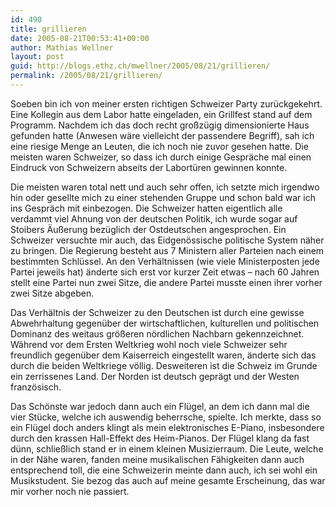 ```yaml
---
id: 490
title: grillieren
date: 2005-08-21T00:53:41+00:00
author: Mathias Wellner
layout: post
guid: http://blogs.ethz.ch/mwellner/2005/08/21/grillieren/
permalink: /2005/08/21/grillieren/
---
```

Soeben bin ich von meiner ersten richtigen Schweizer Party zurückgekehrt. Eine Kollegin aus dem Labor hatte eingeladen, ein Grillfest stand auf dem Programm. Nachdem ich das doch recht großzügig dimensionierte Haus gefunden hatte (Anwesen wäre vielleicht der passendere Begriff), sah ich eine riesige Menge an Leuten, die ich noch nie zuvor gesehen hatte. Die meisten waren Schweizer, so dass ich durch einige Gespräche mal einen Eindruck von Schweizern abseits der Labortüren gewinnen konnte. 

Die meisten waren total nett und auch sehr offen, ich setzte mich irgendwo hin oder gesellte mich zu einer stehenden Gruppe und schon bald war ich ins Gespräch mit einbezogen. Die Schweizer hatten eigentlich alle verdammt viel Ahnung von der deutschen Politik, ich wurde sogar auf Stoibers Äußerung bezüglich der Ostdeutschen angesprochen. Ein Schweizer versuchte mir auch, das Eidgenössische politische System näher zu bringen. Die Regierung besteht aus 7 Ministern aller Parteien nach einem bestimmten Schlüssel. An den Verhältnissen (wie viele Ministerposten jede Partei jeweils hat) änderte sich erst vor kurzer Zeit etwas &#8211; nach 60 Jahren stellt eine Partei nun zwei Sitze, die andere Partei musste einen ihrer vorher zwei Sitze abgeben. 

Das Verhältnis der Schweizer zu den Deutschen ist durch eine gewisse Abwehrhaltung gegenüber der wirtschaftlichen, kulturellen und politischen Dominanz des weitaus größeren nördlichen Nachbarn gekennzeichnet. Während vor dem Ersten Weltkrieg wohl noch viele Schweizer sehr freundlich gegenüber dem Kaiserreich eingestellt waren, änderte sich das durch die beiden Weltkriege völlig. Desweiteren ist die Schweiz im Grunde ein zerrissenes Land. Der Norden ist deutsch geprägt und der Westen französisch. 

Das Schönste war jedoch dann auch ein Flügel, an dem ich dann mal die vier Stücke, welche ich auswendig beherrsche, spielte. Ich merkte, dass so ein Flügel doch anders klingt als mein elektronisches E-Piano, insbesondere durch den krassen Hall-Effekt des Heim-Pianos. Der Flügel klang da fast dünn, schließlich stand er in einem kleinen Musizierraum. Die Leute, welche in der Nähe waren, fanden meine musikalischen Fähigkeiten dann auch entsprechend toll, die eine Schweizerin meinte dann auch, ich sei wohl ein Musikstudent. Sie bezog das auch auf meine gesamte Erscheinung, das war mir vorher noch nie passiert.